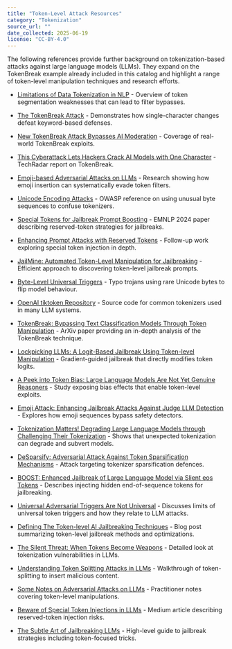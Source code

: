 ```yaml
---
title: "Token-Level Attack Resources"
category: "Tokenization"
source_url: ""
date_collected: 2025-06-19
license: "CC-BY-4.0"
---
```


The following references provide further background on tokenization-based attacks against large language models (LLMs). They expand on the TokenBreak example already included in this catalog and highlight a range of token-level manipulation techniques and research efforts.

- [Limitations of Data Tokenization in NLP](https://www.linkedin.com/pulse/limitations-data-tokenization-pranav-rupani-3vcmf) - Overview of token segmentation weaknesses that can lead to filter bypasses.
- [The TokenBreak Attack](https://hiddenlayer.com/innovation-hub/the-tokenbreak-attack/) - Demonstrates how single-character changes defeat keyword-based defenses.
- [New TokenBreak Attack Bypasses AI Moderation](https://thehackernews.com/2025/06/new-tokenbreak-attack-bypasses-ai.html) - Coverage of real-world TokenBreak exploits.
- [This Cyberattack Lets Hackers Crack AI Models with One Character](https://www.techradar.com/pro/security/this-cyberattack-lets-hackers-crack-ai-models-just-by-changing-a-single-character) - TechRadar report on TokenBreak.
- [Emoji-based Adversarial Attacks on LLMs](https://www.semanticscholar.org/paper/5b539b4e1b9f677301ac815d41677fb4ec040f4b) - Research showing how emoji insertion can systematically evade token filters.
- [Unicode Encoding Attacks](https://owasp.org/www-community/attacks/Unicode_Encoding) - OWASP reference on using unusual byte sequences to confuse tokenizers.
- [Special Tokens for Jailbreak Prompt Boosting](https://aclanthology.org/2024.findings-emnlp.692/) - EMNLP 2024 paper describing reserved-token strategies for jailbreaks.
- [Enhancing Prompt Attacks with Reserved Tokens](https://arxiv.org/abs/2406.19845) - Follow-up work exploring special token injection in depth.
- [JailMine: Automated Token-Level Manipulation for Jailbreaking](https://arxiv.org/abs/2505.02101) - Efficient approach to discovering token-level jailbreak prompts.
- [Byte-Level Universal Triggers](https://www.techradar.com/pro/security/this-cyberattack-lets-hackers-crack-ai-models-just-by-changing-a-single-character) - Typo trojans using rare Unicode bytes to flip model behaviour.
- [OpenAI tiktoken Repository](https://github.com/openai/tiktoken) - Source code for common tokenizers used in many LLM systems.
- [TokenBreak: Bypassing Text Classification Models Through Token Manipulation](https://arxiv.org/abs/2506.07948) - ArXiv paper providing an in-depth analysis of the TokenBreak technique.
- [Lockpicking LLMs: A Logit-Based Jailbreak Using Token-level Manipulation](https://arxiv.org/abs/2405.13068) - Gradient-guided jailbreak that directly modifies token logits.
- [A Peek into Token Bias: Large Language Models Are Not Yet Genuine Reasoners](https://arxiv.org/abs/2406.11050) - Study exposing bias effects that enable token-level exploits.
- [Emoji Attack: Enhancing Jailbreak Attacks Against Judge LLM Detection](https://openreview.net/forum?id=Q0rKYiVEZq) - Explores how emoji sequences bypass safety detectors.
- [Tokenization Matters! Degrading Large Language Models through Challenging Their Tokenization](https://openreview.net/forum?id=grO9s3lESV) - Shows that unexpected tokenization can degrade and subvert models.
- [DeSparsify: Adversarial Attack Against Token Sparsification Mechanisms](https://openreview.net/forum?id=D4yRz3s7UL) - Attack targeting tokenizer sparsification defences.
- [BOOST: Enhanced Jailbreak of Large Language Model via Slient eos Tokens](https://openreview.net/forum?id=JqKh7FLUw1) - Describes injecting hidden end-of-sequence tokens for jailbreaking.
- [Universal Adversarial Triggers Are Not Universal](https://openreview.net/forum?id=sKlMMzp4QI) - Discusses limits of universal token triggers and how they relate to LLM attacks.

- [Defining The Token-level AI Jailbreaking Techniques](https://briandcolwell.com/defining-the-token-level-ai-jailbreaking-techniques/) - Blog post summarizing token-level jailbreak methods and optimizations.
- [The Silent Threat: When Tokens Become Weapons](https://blog.ailab.sh/2024/11/the-silent-threat-when-tokens-become.html) - Detailed look at tokenization vulnerabilities in LLMs.
- [Understanding Token Splitting Attacks in LLMs](https://www.proventra-ai.com/blog/understanding-token-splitting-attacks-llms) - Walkthrough of token-splitting to insert malicious content.
- [Some Notes on Adversarial Attacks on LLMs](https://cybernetist.com/2024/09/23/some-notes-on-adversarial-attacks-on-llms/) - Practitioner notes covering token-level manipulations.
- [Beware of Special Token Injections in LLMs](https://medium.com/@_jeremy_/beware-of-special-token-injections-in-llms-a-new-form-of-sql-injection-like-attack-d0bceb8bda94) - Medium article describing reserved-token injection risks.
- [The Subtle Art of Jailbreaking LLMs](https://andpalmier.com/posts/jailbreaking-llms/) - High-level guide to jailbreak strategies including token-focused tricks.
